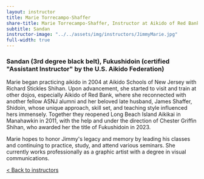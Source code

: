```yaml
---
layout: instructor
title: Marie Torrecampo-Shaffer
share-title: Marie Torrecampo-Shaffer, Instructor at Aikido of Red Bank
subtitle: Sandan
instructor-image: "../../assets/img/instructors/JimmyMarie.jpg"
full-width: true
---
```


### Sandan (3rd degree black belt), Fukushidoin (certified "Assistant Instructor" by the U.S. Aikido Federation)

Marie began practicing aikido in 2004 at Aikido Schools of New Jersey with Richard Stickles Shihan. Upon advancement, she started to visit and train at other dojos, especially Aikido of Red Bank, where she reconnected with another fellow ASNJ alumni and her beloved late husband, James Shaffer, Shidoin, whose unique approach, skill set, and teaching style influenced hers immensely. Together they reopened Long Beach Island Aikikai in Manahawkin in 2011, with the help and under the direction of Chester Griffin Shihan, who awarded her the title of Fukushidoin in 2023.

Marie hopes to honor Jimmy's legacy and memory by leading his classes and continuing to practice, study, and attend various seminars. She currently works professionally as a graphic artist with a degree in visual communications.

[< Back to instructors](../)
